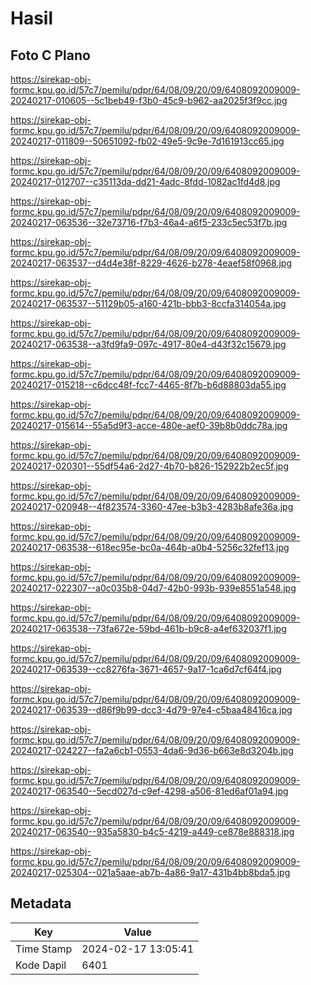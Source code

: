 # Hasil

## Foto C Plano

https://sirekap-obj-formc.kpu.go.id/57c7/pemilu/pdpr/64/08/09/20/09/6408092009009-20240217-010605--5c1beb49-f3b0-45c9-b962-aa2025f3f9cc.jpg

https://sirekap-obj-formc.kpu.go.id/57c7/pemilu/pdpr/64/08/09/20/09/6408092009009-20240217-011809--50651092-fb02-49e5-9c9e-7d161913cc65.jpg

https://sirekap-obj-formc.kpu.go.id/57c7/pemilu/pdpr/64/08/09/20/09/6408092009009-20240217-012707--c35113da-dd21-4adc-8fdd-1082ac1fd4d8.jpg

https://sirekap-obj-formc.kpu.go.id/57c7/pemilu/pdpr/64/08/09/20/09/6408092009009-20240217-063536--32e73716-f7b3-46a4-a6f5-233c5ec53f7b.jpg

https://sirekap-obj-formc.kpu.go.id/57c7/pemilu/pdpr/64/08/09/20/09/6408092009009-20240217-063537--d4d4e38f-8229-4626-b278-4eaef58f0968.jpg

https://sirekap-obj-formc.kpu.go.id/57c7/pemilu/pdpr/64/08/09/20/09/6408092009009-20240217-063537--51129b05-a160-421b-bbb3-8ccfa314054a.jpg

https://sirekap-obj-formc.kpu.go.id/57c7/pemilu/pdpr/64/08/09/20/09/6408092009009-20240217-063538--a3fd9fa9-097c-4917-80e4-d43f32c15679.jpg

https://sirekap-obj-formc.kpu.go.id/57c7/pemilu/pdpr/64/08/09/20/09/6408092009009-20240217-015218--c6dcc48f-fcc7-4465-8f7b-b6d88803da55.jpg

https://sirekap-obj-formc.kpu.go.id/57c7/pemilu/pdpr/64/08/09/20/09/6408092009009-20240217-015614--55a5d9f3-acce-480e-aef0-39b8b0ddc78a.jpg

https://sirekap-obj-formc.kpu.go.id/57c7/pemilu/pdpr/64/08/09/20/09/6408092009009-20240217-020301--55df54a6-2d27-4b70-b826-152922b2ec5f.jpg

https://sirekap-obj-formc.kpu.go.id/57c7/pemilu/pdpr/64/08/09/20/09/6408092009009-20240217-020948--4f823574-3360-47ee-b3b3-4283b8afe36a.jpg

https://sirekap-obj-formc.kpu.go.id/57c7/pemilu/pdpr/64/08/09/20/09/6408092009009-20240217-063538--618ec95e-bc0a-464b-a0b4-5256c32fef13.jpg

https://sirekap-obj-formc.kpu.go.id/57c7/pemilu/pdpr/64/08/09/20/09/6408092009009-20240217-022307--a0c035b8-04d7-42b0-993b-939e8551a548.jpg

https://sirekap-obj-formc.kpu.go.id/57c7/pemilu/pdpr/64/08/09/20/09/6408092009009-20240217-063538--73fa672e-59bd-461b-b9c8-a4ef632037f1.jpg

https://sirekap-obj-formc.kpu.go.id/57c7/pemilu/pdpr/64/08/09/20/09/6408092009009-20240217-063539--cc8276fa-3671-4657-9a17-1ca6d7cf64f4.jpg

https://sirekap-obj-formc.kpu.go.id/57c7/pemilu/pdpr/64/08/09/20/09/6408092009009-20240217-063539--d86f9b99-dcc3-4d79-97e4-c5baa48416ca.jpg

https://sirekap-obj-formc.kpu.go.id/57c7/pemilu/pdpr/64/08/09/20/09/6408092009009-20240217-024227--fa2a6cb1-0553-4da6-9d36-b663e8d3204b.jpg

https://sirekap-obj-formc.kpu.go.id/57c7/pemilu/pdpr/64/08/09/20/09/6408092009009-20240217-063540--5ecd027d-c9ef-4298-a506-81ed6af01a94.jpg

https://sirekap-obj-formc.kpu.go.id/57c7/pemilu/pdpr/64/08/09/20/09/6408092009009-20240217-063540--935a5830-b4c5-4219-a449-ce878e888318.jpg

https://sirekap-obj-formc.kpu.go.id/57c7/pemilu/pdpr/64/08/09/20/09/6408092009009-20240217-025304--021a5aae-ab7b-4a86-9a17-431b4bb8bda5.jpg


## Metadata

| Key        | Value               |
| ---------- | ------------------- |
| Time Stamp | 2024-02-17 13:05:41 |
| Kode Dapil | 6401                |



